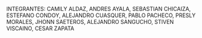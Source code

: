 INTEGRANTES: CAMILY ALDAZ, ANDRES AYALA, SEBASTIAN CHICAIZA, ESTEFANO CONDOY, ALEJANDRO CUASQUER, PABLO PACHECO, PRESLY MORALES, JHONN SAETEROS, ALEJANDRO SANGUCHO, STIVEN VISCAINO, CESAR ZAPATA
